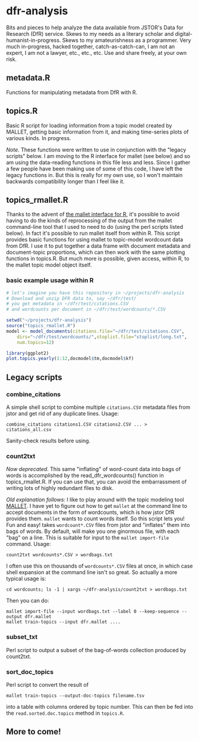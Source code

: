 # dfr-analysis

Bits and pieces to help analyze the data available from JSTOR's Data for Research (DfR) service. Skews to my needs as a literary scholar and digital-humanist-in-progress. Skews to my amateurishness as a programmer. Very much in-progress, hacked together, catch-as-catch-can, I am not an expert, I am not a lawyer, etc., etc., etc. Use and share freely, at your own risk. 

## metadata.R

Functions for manipulating metadata from DfR with R.

## topics.R

Basic R script for loading information from a topic model created by MALLET, getting basic information from it, and making time-series plots of various kinds. In progress.

*Note.* These functions were written to use in conjunction with the "legacy scripts" below. I am moving to the R interface for mallet (see below) and so am using the data-reading functions in this file less and less. Since I gather a few people have been making use of some of this code, I have left the legacy functions in. But this is really for my own use, so I won't maintain backwards compatibility longer than I feel like it.

## topics_rmallet.R

Thanks to the advent of [the mallet interface for R](http://www.cs.princeton.edu/~mimno/R/), it's possible to avoid having to do the kinds of reprocessing of the output from the mallet command-line tool that I used to need to do (using the perl scripts listed below). In fact it's possible to run mallet itself from within R. This script provides basic functions for using mallet to topic-model wordcount data from DfR. I use it to put together a data frame with document metadata and document-topic proportions, which can then work with the same plotting functions in topics.R. But much more is possible, given access, within R, to the mallet topic model object itself.

### basic example usage within R

```R
# let's imagine you have this repository in ~/projects/dfr-analysis
# Download and unzip DFR data to, say ~/dfr/test/
# you get metadata in ~/dfr/test/citations.CSV
# and wordcounts per document in ~/dfr/test/wordcounts/*.CSV

setwd("~/projects/dfr-analysis")
source("topics_rmallet.R")
model <- model_documents(citations.file="~/dfr/test/citations.CSV",
    dirs="~/dfr/test/wordcounts/",stoplist.file="stoplist/long.txt",
    num.topics=12)

library(ggplot2)
plot.topics.yearly(1:12,docmodel$tm,docmodel$kf)
```


## Legacy scripts

### combine_citations

A simple shell script to combine multiple `citations.CSV` metadata files
from jstor and get rid of any duplicate lines. Usage:

    combine_citations citations1.CSV citations2.CSV ... > citations_all.csv

Sanity-check results before using.

### count2txt

*Now deprecated*. This same "inflating" of word-count data into bags of words is accomplished by the read_dfr_wordcounts() function in topics_rmallet.R. If you can use that, you can avoid the embarrassment of writing lots of highly redundant files to disk.

*Old explanation follows:* I like to play around with the topic modeling tool [MALLET](http://mallet.cs.umass.edu). I have yet to figure out how to get `mallet` at the command line to accept documents in the form of wordcounts, which is how jstor DfR provides them. `mallet` wants to count words itself. So this script lets you! Fun and easy! takes `wordcount*.CSV` files from jstor and "inflates" them into bags of words. By default, will make you one ginormous file, with each "bag" on a line. This is suitable for input to the `mallet import-file` command. Usage:

    count2txt wordcounts*.CSV > wordbags.txt

I often use this on thousands of `wordcounts*.CSV` files at once, in which case shell expansion at the command line isn't so great. So actually a more typical usage is:

    cd wordcounts; ls -1 | xargs ~/dfr-analysis/count2txt > wordbags.txt

Then you can do:

    mallet import-file --input wordbags.txt --label 0 --keep-sequence --output dfr.mallet
    mallet train-topics --input dfr.mallet ....


### subset_txt

Perl script to output a subset of the bag-of-words collection produced by count2txt. 

### sort_doc_topics

Perl script to convert the result of

    mallet train-topics --output-doc-topics filename.tsv

into a table with columns ordered by topic number. This can then be fed into the ``read.sorted.doc.topics`` method in ``topics.R``.

## More to come!

